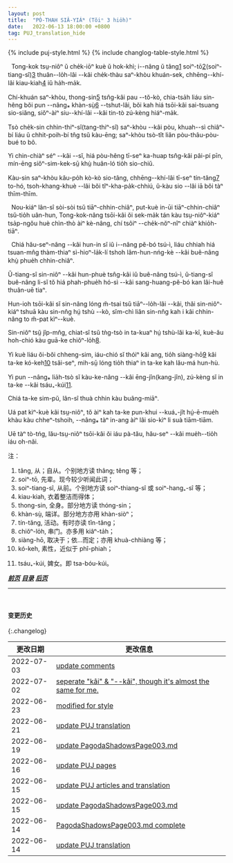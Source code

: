 ```yaml
---
layout: post
title:  "PÓ-THAH SIÂ-YIÁᴺ (Tŏiⁿ 3 hio̍h)"
date:   2022-06-13 18:00:00 +0800
tag: PUJ_translation_hide
---
```


{% include puj-style.html %}
{% include changlog-table-style.html %}

<!-- In one thing the Chinese woman is exceptionally blessed. She has inherited from former generations a style of dress at once modest, economical, healthful, and
becoming. -->
&nbsp;&nbsp;Tong-kok tsṳ-niôⁿ ŭ che̍k-iōⁿ kuè ŭ hok-khì; i&#x002D;&#x002D;nâng ŭ tâng<a href="#note_1" class="note">1</a> soiⁿ-tō<a href="#note_2" class="note">2</a>(soiⁿ-tiang-sî)<a href="#note_3" class="note">3</a> thuân&#x002D;&#x002D;lo̍h-lâi &#x002D;&#x002D;kâi che̍k-thàu saⁿ-khòu khuán-sek, chhēng&#x002D;&#x002D;khí-lâi kiau-kiah<a href="#note_4" class="note">4</a> iŭ ha̍h-ma̍k.
<!-- It covers the whole person, and unlike many Western costumes, which make more noticeable what they profess to conceal, it shields the contour of the body from observation. -->
Chí-khuán saⁿ-khòu, thong-sin<a href="#note_5" class="note">5</a> tsn̂g-kâi pau &#x002D;&#x002D;tŏ-kò, chia-tsa̍h liáu sin-hêng bŏi pun &#x002D;&#x002D;nâng⁎ khàn-sṳ̀<a href="#note_6" class="note">6</a> &#x002D;&#x002D;tshut-lâi, bŏi kah hiá tsōi-kâi sai-tsuang sio-siăng, siŏⁿ-àiⁿ siu&#x002D;&#x002D;khí-lâi &#x002D;&#x002D;kâi tin-tò zú-kèng hiáⁿ-ma̍k.
<!--It takes but eight yards of yard-wide cloth for a complete suit of winter garments; and there is no waste in cutting nor in unnecessary appendages. -->
Tsò che̍k-sin chhìn-thiⁿ-sî(tang-thiⁿ-sî) saⁿ-khòu &#x002D;&#x002D;kâi pòu, khuah&#x002D;&#x002D;sì chiâⁿ-bí liáu ŭ chhit-poih-bí tn̂g tsŭ kàu-ēng; saⁿ-khòu tsò-tît liân pòu-thâu-pòu-bué to bô.
<!-- Its truest economy, however, is in that saving of mental worry which comes from always cutting by the same pattern, and in obviating all need of fitting. -->
Yi chin-chiàⁿ séⁿ &#x002D;&#x002D;kâi &#x002D;&#x002D;sĭ, hiá pòu-hêng tī-seⁿ ka-huap tsn̂g-kâi pâi-pí pīn, mín-ēng siŏⁿ-sim-kek-sṳ̄ khṳ̀ huân-ló tio̍h sio-chiŭ.
<!-- It allows unrestricted play to very muscle, is of the same thickness over the whole body, is not in the way when at work, and it has little weight while it has all needful warmth. -->
Kàu-sin saⁿ-khòu kău-po̍h kò-kò sio-tâng, chhēng&#x002D;&#x002D;khí-lâi tī-seⁿ tín-tăng<a href="#note_7" class="note">7</a> to-hó, tsoh-khang-khuè &#x002D;&#x002D;lâi bŏi tîⁿ-kha-pa̍k-chhiú, ŭ-kàu sio &#x002D;&#x002D;lâi iā bŏi tàⁿ thīm-thīm.

<!-- Children are sometimes betrothed in infancy, but as betrothal is as binding as marriage, the Chinese have learned wisdom, and usually defer it until a year or two before the marriage, which takes place when the girl is about fifteen. -->
&nbsp;&nbsp;Nou-kiáⁿ lân-sî sòi-sòi tsŭ tiāⁿ-chhin-chiâⁿ, put-kuè in-ūi tiāⁿ-chhin-chiâⁿ tsŭ-tio̍h uân-hun, Tong-kok-nâng tsōi-kâi ŏi sek-ma̍k tán kàu tsṳ-niôⁿ-kiáⁿ tsa̍p-ngŏu huè chìn-thò àiⁿ kè-nâng, chí tsôiⁿ &#x002D;&#x002D;che̍k-nŏⁿ-nîⁿ chiàⁿ khio̍h-tiāⁿ.

<!-- The proposals of betrothal are made by the parents of the young man, through a matrimonial agent or go-between, whose business it is to know the history and expectations of the marriageable people of the neighbour-hood. -->
&nbsp;&nbsp;Chiá hău-seⁿ-nâng &#x002D;&#x002D;kâi hun-in sĭ iû i&#x002D;&#x002D;nâng pĕ-bó tsú-ì, liáu chhiah hiá tsuan-mn̂g thàm-thiaⁿ sì-hioⁿ-la̍k-lí tshoh lâm-hun-nńg-kè &#x002D;&#x002D;kâi buê-nâng khṳ̀ phue̍h chhin-chiâⁿ.
<!-- Sometimes the selection of the bride is left wholly to the go-between, and sometimes she simply carries messages between the parents who have formed their plans previously. -->
Ŭ-tiang-sî sin-niôⁿ &#x002D;&#x002D;kâi hun-phuè tsn̂g-kâi iû buê-nâng tsú-ì, ŭ-tiang-sî buê-nâng li-sĭ tŏ hiá phah-phue̍h hó-sì &#x002D;&#x002D;kâi sang-huang-pĕ-bó kan lâi-huê thuân-uē tiaⁿ.
<!-- The betrothal is often made without either of the persons concerned being aware of what is being done on their behalf, and the bride is brought to her husband's home without ever having seen him or any member of his family. -->
Hun-ioh tsōi-kâi sĭ sin-nâng lóng m̆-tsai tsŭ tiāⁿ&#x002D;&#x002D;lo̍h-lâi &#x002D;&#x002D;kâi, thăi sin-niôⁿ-kiáⁿ tshuā kàu sin-nn̂g hṳ́ tshù &#x002D;&#x002D;kò, sĭm-chì liân sin-nn̂g kah i kâi chhin-nâng to m̆-pat kìⁿ&#x002D;&#x002D;kuè.
<!-- Having arrived there, she is at once incorporated in her father-in-law's household, thenceforth has little association with her own kin. -->
Sin-niôⁿ tsṳ̆ jîp-mn̂g, chiat-sî tsŭ tǹg-tsò in ta-kuaⁿ hṳ́ tshù-lăi ka-kī, kuè-ău hoh-chió kàu guā-ke chiŏⁿ-lo̍h<a href="#note_8" class="note">8</a>.
<!-- Her happiness depends more on the character of her mother-in-law than on that of her husband, for by her husband's mother and grandmother she is wholly ruled. -->
Yi kuè liáu ŏi-bŏi chheng-sim, iáu-chió sĭ thóiⁿ kâi ang, tio̍h siàng-hō<a href="#note_9" class="note">9</a> kâi ta-ke kó-keh<a href="#note_10" class="note">10</a> tsăi-seⁿ, mih-sṳ̄ lóng tio̍h thiaⁿ in ta-ke kah lău-má hun-hù.
<!-- She is domestic servant for the whole household, and especial waiting-maid to her mother-in-law. -->
Yi pun &#x002D;&#x002D;nâng⁎ lia̍h-tsò sĭ kàu-ke-nâng &#x002D;&#x002D;kâi ēng-jîn(kang-jîn), zú-kèng sĭ in ta-ke &#x002D;&#x002D;kâi tsáu₊-kúi<a href="#note_11" class="note">11</a>.
<!-- Sometimes very strong attachments are formed between these women. -->
Chiá ta-ke sim-pŭ, lân-sî thuà chhin kàu buâng-miāⁿ.
<!-- I have seen a woman weep at being separated for a time from her mother-in-law, and express no pleasure when told that her husband was coming to see her. -->
Uá pat kìⁿ-kuè kâi tsṳ-niôⁿ, tŏ àiⁿ kah ta-ke pun-khui &#x002D;&#x002D;kuá₊-jît hṳ́-ē-mue̍h khàu kàu chheⁿ-tshoih, &#x002D;&#x002D;nâng⁎ tàⁿ in-ang àiⁿ lâi sio-kìⁿ li suà tiām-tiām.
<!-- On the other hand, there is often tyranny on the part of the elder woman, and dislike on that of the younger one. -->
Uē tàⁿ tò-tńg, lău-tsṳ-niôⁿ tsōi-kâi ŏi iáu pà-tău, hău-seⁿ &#x002D;&#x002D;kâi mue̍h&#x002D;&#x002D;tio̍h iáu oh-năi.

注：
1. <span id="note_1">tâng, 从；自从。个别地方读 thâng; têng 等；</span>
2. <span id="note_2">soiⁿ-tō, 先辈。现今较少听闻此词；</span>
3. <span id="note_3">soiⁿ-tiang-sî, 从前。个别地方读 soiⁿ-thiang-sî 或 soiⁿ-hang₊-sî 等；</span>
4. <span id="note_4">kiau-kiah, 衣着整洁而得体；</span>
5. <span id="note_5">thong-sin, 全身。部分地方读 thóng-sin；</span>
6. <span id="note_6">khàn-sṳ̀, 端详。部分地方亦用 khàn-siòⁿ；</span>
7. <span id="note_7">tín-tăng, 活动。有时亦读 tȉn-tăng；</span>
8. <span id="note_8">chiŏⁿ-lo̍h, 串门。亦多用 kiâⁿ-ta̍h；</span>
9. <span id="note_9">siàng-hō, 取决于；依...而定；亦用 khuà-chhiàng 等；</span>
10. <span id="note_10">kó-keh, 素性，近似于 phî-phiah；</span>
<!-- 注：若结合个别地方近似词汇变调规律，此词亦有可能是 kŏ&#x002D;&#x002D;keh；类似后音本调读法在译者处常见有 tăi&#x002D;&#x002D;keh 一词 -->
11. <span id="note_11">tsáu₊-kúi, 婢女。即 tsa-bóu-kúi。</span>


***[前页](PagodaShadowsPage002.html)***
***[目录](PagodaShadowsPreface.html#ma̍k-lo̍k)***
***[后页](PagodaShadowsPage004.html)***


---
<br>

#### 变更历史

{:.changelog}

| 更改日期 | 更改信息 |
| --- | --- |
| 2022-07-03 | <a href="https://github.com/DonAnthonyLee/DonAnthonyLee.github.io/commit/ab1dd1724a2225d02b7fa86dd7d5d74766026f60" target="_blank">update comments</a> |
| 2022-07-02 | <a href="https://github.com/DonAnthonyLee/DonAnthonyLee.github.io/commit/83ad5bbec221d9f8bdd0f21db218a4ed03c1adfb" target="_blank">seperate "kâi" & "--kâi", though it's almost the same for me.</a> |
| 2022-06-23 | <a href="https://github.com/DonAnthonyLee/DonAnthonyLee.github.io/commit/4502ca4e0aab7d482f827a52f8466a3bef5e7dac" target="_blank">modified for style</a> |
| 2022-06-21 | <a href="https://github.com/DonAnthonyLee/DonAnthonyLee.github.io/commit/2c9c4dacad9127801de5ef3948e82fdc19a031b1" target="_blank">update PUJ translation</a> |
| 2022-06-19 | <a href="https://github.com/DonAnthonyLee/DonAnthonyLee.github.io/commit/e7b3c397d2d23b146212834256bfc4940716a71b" target="_blank">update PagodaShadowsPage003.md</a> |
| 2022-06-16 | <a href="https://github.com/DonAnthonyLee/DonAnthonyLee.github.io/commit/47774ca8344787b57edb4214e4fd8bf9d6348583" target="_blank">update PUJ pages</a> |
| 2022-06-15 | <a href="https://github.com/DonAnthonyLee/DonAnthonyLee.github.io/commit/162bf353244a70af4199fad0ea69ed729d39db30" target="_blank">update PUJ articles and translation</a> |
| 2022-06-15 | <a href="https://github.com/DonAnthonyLee/DonAnthonyLee.github.io/commit/4e2d2675426b4c6a28ba691f56ce87b5408d0658" target="_blank">update PagodaShadowsPage003.md</a> |
| 2022-06-14 | <a href="https://github.com/DonAnthonyLee/DonAnthonyLee.github.io/commit/b5a1e67a24f7df607611bf393ed11570c547baba" target="_blank">PagodaShadowsPage003.md complete</a> |
| 2022-06-14 | <a href="https://github.com/DonAnthonyLee/DonAnthonyLee.github.io/commit/0edad7373b8835d6a840c819ac5fec8fc648ac0c" target="_blank">update PUJ translation</a> |

